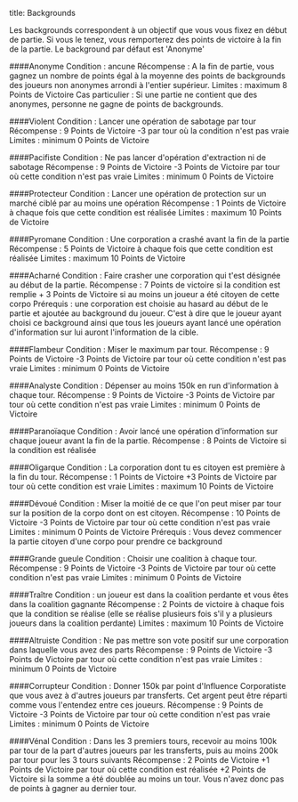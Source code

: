 title: Backgrounds

Les backgrounds correspondent à un objectif que vous vous fixez en début de partie. Si vous le tenez, vous remporterez des points de victoire à la fin de la partie. Le background par défaut est 'Anonyme'

####Anonyme
Condition : ancune
Récompense : A la fin de partie, vous gagnez un nombre de points égal à la moyenne des points de backgrounds des joueurs non anonymes arrondi à l'entier supérieur. 
Limites : maximum 8 Points de Victoire
Cas particulier : Si une partie ne contient que des anonymes, personne ne gagne de points de backgrounds.

####Violent
Condition : Lancer une opération de sabotage par tour
Récompense : 9 Points de Victoire -3 par tour où la condition n'est pas vraie
Limites : minimum 0 Points de Victoire

####Pacifiste
Condition : Ne pas lancer d'opération d'extraction ni de sabotage
Récompense : 9 Points de Victoire -3 Points de Victoire par tour où cette condition n'est pas vraie
Limites : minimum 0 Points de Victoire

####Protecteur
Condition : Lancer une opération de protection sur un marché ciblé par au moins une opération
Récompense : 1 Points de Victoire à chaque fois que cette condition est réalisée
Limites : maximum 10 Points de Victoire

####Pyromane
Condition : Une corporation a crashé avant la fin de la partie
Récompense : 5 Points de Victoire à chaque fois que cette condition est réalisée
Limites : maximum 10 Points de Victoire

####Acharné
Condition : Faire crasher une corporation qui t'est désignée au début de la partie.
Récompense : 7 Points de victoire si la condition est remplie + 3 Points de Victoire si au moins un joueur a été citoyen de cette corpo
Prérequis : une corporation est choisie au hasard au début de le partie et ajoutée au background du joueur. C'est à dire que le joueur ayant choisi ce background ainsi que tous les joueurs ayant lancé une opération d'information sur lui auront l'information de la cible.

####Flambeur
Condition : Miser le maximum par tour.
Récompense : 9 Points de Victoire -3 Points de Victoire par tour où cette condition n'est pas vraie
Limites : minimum 0 Points de Victoire

####Analyste
Condition : Dépenser au moins 150k en run d'information à chaque tour.
Récompense : 9 Points de Victoire -3 Points de Victoire par tour où cette condition n'est pas vraie
Limites : minimum 0 Points de Victoire

####Paranoïaque
Condition : Avoir lancé une opération d'information sur chaque joueur avant la fin de la partie.
Récompense : 8 Points de Victoire si la condition est réalisée

####Oligarque
Condition : La corporation dont tu es citoyen est première à la fin du tour.
Récompense : 1 Points de Victoire +3 Points de Victoire par tour où cette condition est vraie
Limites : maximum 10 Points de Victoire

####Dévoué
Condition : Miser la moitié de ce que l'on peut miser par tour sur la position de la corpo dont on est citoyen.
Récompense : 10 Points de Victoire -3 Points de Victoire par tour où cette condition n'est pas vraie
Limites : minimum 0 Points de Victoire
Prérequis : Vous devez commencer la partie citoyen d'une corpo pour prendre ce background

####Grande gueule
Condition : Choisir une coalition à chaque tour.
Récompense : 9 Points de Victoire -3 Points de Victoire par tour où cette condition n'est pas vraie
Limites : minimum 0 Points de Victoire

####Traître
Condition : un joueur est dans la coalition perdante et vous êtes dans la coalition gagnante
Récompense : 2 Points de victoire à chaque fois que la condition se réalise (elle se réalise plusieurs fois s'il y a plusieurs joueurs dans la coalition perdante)
Limites : maximum 10 Points de Victoire

####Altruiste
Condition : Ne pas mettre son vote positif sur une corporation dans laquelle vous avez des parts
Récompense : 9 Points de Victoire -3 Points de Victoire par tour où cette condition n'est pas vraie
Limites : minimum 0 Points de Victoire

####Corrupteur
Condition : Donner 150k par point d'Influence Corporatiste que vous avez à d'autres joueurs par transferts. Cet argent peut être réparti comme vous l'entendez entre ces joueurs.
Récompense : 9 Points de Victoire -3 Points de Victoire par tour où cette condition n'est pas vraie
Limites : minimum 0 Points de Victoire

####Vénal
Condition : Dans les 3 premiers tours, recevoir au moins 100k par tour de la part d'autres joueurs par les transferts, puis au moins 200k par tour pour les 3 tours suivants
Récompense : 2 Points de Victoire +1 Points de Victoire par tour où cette condition est réalisée +2 Points de Victoire si la somme a été doublée au moins un tour. Vous n'avez donc pas de points à gagner au dernier tour.